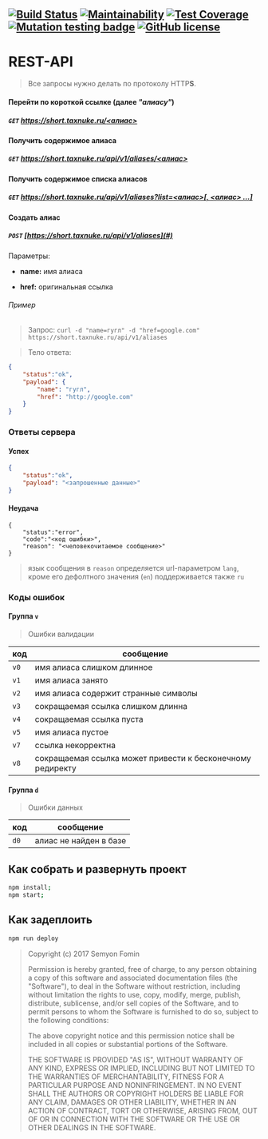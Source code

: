 [![Build Status](https://travis-ci.org/linkle-ru/linkle.svg?branch=master)](https://travis-ci.org/linkle-ru/linkle)
[![Maintainability](https://api.codeclimate.com/v1/badges/bdd94e84e90b6f705518/maintainability)](https://codeclimate.com/github/linkle-ru/linkle/maintainability)
[![Test Coverage](https://api.codeclimate.com/v1/badges/bdd94e84e90b6f705518/test_coverage)](https://codeclimate.com/github/linkle-ru/linkle/test_coverage)
[![Mutation testing badge](https://badge.stryker-mutator.io/github.com/linkle-ru/linkle/master)](https://stryker-mutator.github.io)
[![GitHub license](https://img.shields.io/github/license/linkle-ru/linkle.svg)](https://github.com/linkle-ru/linkle/blob/master/LICENSE)
---

# REST-API

> Все запросы нужно делать по протоколу HTTP**S**.

#### Перейти по короткой ссылке (далее _"алиасу"_)

##### `GET` [https://short.taxnuke.ru/<алиас>](#)

#### Получить содержимое алиаса

##### `GET` [https://short.taxnuke.ru/api/v1/aliases/<алиас>](#)

#### Получить содержимое списка алиасов

##### `GET` [https://short.taxnuke.ru/api/v1/aliases?list=<алиас>[, <алиас> ...]](#)

#### Создать алиас

##### `POST` [https://short.taxnuke.ru/api/v1/aliases](#)

Параметры:

* **name:** имя алиаса

* **href:** оригинальная ссылка

###### Пример
> Запрос:
`curl -d "name=гугл" -d "href=google.com" https://short.taxnuke.ru/api/v1/aliases`

> Тело ответа:
```json
{
    "status":"ok",
    "payload": {
        "name": "гугл",
        "href": "http://google.com"
    }
}
```

### Ответы сервера
#### Успех
```json
{
    "status":"ok",
    "payload": "<запрошенные данные>"
}
```

#### Неудача
```
{
    "status":"error",
    "code":"<код ошибки>",
    "reason": "<человекочитаемое сообщение>"
}
```

> язык сообщения в `reason` определяется url-параметром `lang`, кроме его дефолтного значения (`en`) поддерживается также `ru`

### Коды ошибок

#### Группа `v`
> Ошибки валидации

|  код |                           сообщение                        |
|------|------------------------------------------------------------|
| `v0` | имя алиаса слишком длинное                                 |
| `v1` | имя алиаса занято                                          |
| `v2` | имя алиаса содержит странные символы                       |
| `v3` | сокращаемая ссылка слишком длинна                          |
| `v4` | сокращаемая ссылка пуста                                   |
| `v5` | имя алиаса пустое                                          |
| `v7` | ссылка некорректна                                         |
| `v8` | сокращаемая ссылка может привести к бесконечному редиректу |

#### Группа `d`
> Ошибки данных

|  код |                           сообщение                         |
|------|-------------------------------------------------------------|
| `d0` | алиас не найден в базе                                      |

## Как собрать и развернуть проект
```sh
npm install;
npm start;
```

## Как задеплоить
```sh
npm run deploy
```

> Copyright (c) 2017 Semyon Fomin
>
> Permission is hereby granted, free of charge, to any person obtaining
> a copy of this software and associated documentation files (the
> "Software"), to deal in the Software without restriction, including
> without limitation the rights to use, copy, modify, merge, publish,
> distribute, sublicense, and/or sell copies of the Software, and to
> permit persons to whom the Software is furnished to do so, subject to
> the following conditions:
> 
> The above copyright notice and this permission notice shall be included
> in all copies or substantial portions of the Software.
> 
> THE SOFTWARE IS PROVIDED "AS IS", WITHOUT WARRANTY OF ANY KIND,
> EXPRESS OR IMPLIED, INCLUDING BUT NOT LIMITED TO THE WARRANTIES OF
> MERCHANTABILITY, FITNESS FOR A PARTICULAR PURPOSE AND NONINFRINGEMENT.
> IN NO EVENT SHALL THE AUTHORS OR COPYRIGHT HOLDERS BE LIABLE FOR ANY
> CLAIM, DAMAGES OR OTHER LIABILITY, WHETHER IN AN ACTION OF CONTRACT,
> TORT OR OTHERWISE, ARISING FROM, OUT OF OR IN CONNECTION WITH THE
> SOFTWARE OR THE USE OR OTHER DEALINGS IN THE SOFTWARE.
